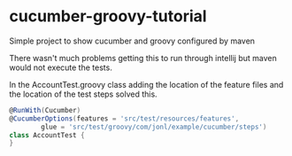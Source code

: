 # cucumber-groovy-tutorial
Simple project to show cucumber and groovy configured by maven

There wasn't much problems getting this to run through intellij but maven<br> 
would not execute the tests.

In the AccountTest.groovy class adding the location of the feature files and<br> 
the location of the test steps solved this.

```groovy
@RunWith(Cucumber)
@CucumberOptions(features = 'src/test/resources/features',
        glue = 'src/test/groovy/com/jonl/example/cucumber/steps')
class AccountTest {
}
```

